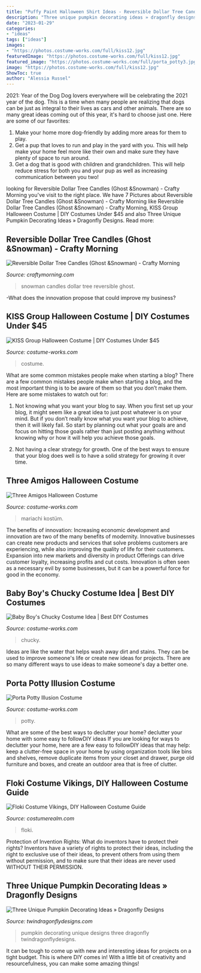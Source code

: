 ```yaml
---
title: "Puffy Paint Halloween Shirt Ideas - Reversible Dollar Tree Candles (ghost &amp;snowman)"
description: "Three unique pumpkin decorating ideas » dragonfly designs"
date: "2023-01-29"
categories:
- "ideas"
tags: ["ideas"]
images:
- "https://photos.costume-works.com/full/kiss12.jpg"
featuredImage: "https://photos.costume-works.com/full/kiss12.jpg"
featured_image: "https://photos.costume-works.com/full/porta_potty3.jpg"
image: "https://photos.costume-works.com/full/kiss12.jpg"
ShowToc: true
author: "Alessia Russel"
---
```



2021: Year of the Dog
Dog lovers everywhere will be celebrating the 2021 year of the dog. This is a time when many people are realizing that dogs can be just as integral to their lives as cars and other animals. There are so many great ideas coming out of this year, it's hard to choose just one. Here are some of our favorites: 
1) Make your home more dog-friendly by adding more areas for them to play.
2) Get a pup that loves to run and play in the yard with you. This will help make your home feel more like their own and make sure they have plenty of space to run around. 
3) Get a dog that is good with children and grandchildren. This will help reduce stress for both you and your pup as well as increasing communication between you two!

	

		
looking for Reversible Dollar Tree Candles (Ghost &amp;Snowman) - Crafty Morning you've visit to the right place. We have 7 Pictures about Reversible Dollar Tree Candles (Ghost &amp;Snowman) - Crafty Morning like Reversible Dollar Tree Candles (Ghost &amp;Snowman) - Crafty Morning, KISS Group Halloween Costume | DIY Costumes Under $45 and also Three Unique Pumpkin Decorating Ideas » Dragonfly Designs. Read more:
		
    
## Reversible Dollar Tree Candles (Ghost &amp;Snowman) - Crafty Morning

<img loading=lazy src="https://www.craftymorning.com/wp-content/uploads/2020/10/reversible-snowman-ghost-candles-1-733x1024.png" onerror="this.onerror=null;this.src='https://tse4.mm.bing.net/th?id=OIP.6UO22BdGKVWq4wm8dWRYngHaKW&amp;pid=15.1';" alt="Reversible Dollar Tree Candles (Ghost &amp;Snowman) - Crafty Morning">

_Source: craftymorning.com_

>snowman candles dollar tree reversible ghost. 

	

-What does the innovation propose that could improve my business?

    
## KISS Group Halloween Costume | DIY Costumes Under $45

<img loading=lazy src="https://photos.costume-works.com/full/kiss12.jpg" onerror="this.onerror=null;this.src='https://tse2.mm.bing.net/th?id=OIP.hatJNkhJBEjlohxvZBwlzAHaJ6&amp;pid=15.1';" alt="KISS Group Halloween Costume | DIY Costumes Under $45">

_Source: costume-works.com_

>costume. 

	

What are some common mistakes people make when starting a blog?
There are a few common mistakes people make when starting a blog, and the most important thing is to be aware of them so that you don’t make them. Here are some mistakes to watch out for:
1. Not knowing what you want your blog to say. When you first set up your blog, it might seem like a great idea to just post whatever is on your mind. But if you don’t really know what you want your blog to achieve, then it will likely fail. So start by planning out what your goals are and focus on hitting those goals rather than just posting anything without knowing why or how it will help you achieve those goals.

2. Not having a clear strategy for growth. One of the best ways to ensure that your blog does well is to have a solid strategy for growing it over time.

    
## Three Amigos Halloween Costume

<img loading=lazy src="https://photos.costume-works.com/full/three_amigos.jpg" onerror="this.onerror=null;this.src='https://tse3.mm.bing.net/th?id=OIP.u-5m9NKOC1o-iYIQFJ_QIwHaJ3&amp;pid=15.1';" alt="Three Amigos Halloween Costume">

_Source: costume-works.com_

>mariachi kostüm. 

	

The benefits of innovation:
Increasing economic development and innovation are two of the many benefits of modernity. Innovative businesses can create new products and services that solve problems customers are experiencing, while also improving the quality of life for their customers. Expansion into new markets and diversity in product Offerings can drive customer loyalty, increasing profits and cut costs. Innovation is often seen as a necessary evil by some businesses, but it can be a powerful force for good in the economy.

    
## Baby Boy&#039;s Chucky Costume Idea | Best DIY Costumes

<img loading=lazy src="https://photos.costume-works.com/full/chucky222.jpg" onerror="this.onerror=null;this.src='https://tse4.mm.bing.net/th?id=OIP.QRTQKl1NYvyji97tPdLecACzFd&amp;pid=15.1';" alt="Baby Boy&#039;s Chucky Costume Idea | Best DIY Costumes">

_Source: costume-works.com_

>chucky. 

	

Ideas are like the water that helps wash away dirt and stains. They can be used to improve someone's life or create new ideas for projects. There are so many different ways to use ideas to make someone's day a better one.

    
## Porta Potty Illusion Costume

<img loading=lazy src="https://photos.costume-works.com/full/porta_potty3.jpg" onerror="this.onerror=null;this.src='https://tse1.mm.bing.net/th?id=OIP.WjlCsVIKSSs-bXQNTPy_5wHaJ3&amp;pid=15.1';" alt="Porta Potty Illusion Costume">

_Source: costume-works.com_

>potty. 

	

What are some of the best ways to declutter your home?
declutter your home with some easy to followDIY ideas 
If you are looking for ways to declutter your home, here are a few easy to followDIY ideas that may help: keep a clutter-free space in your home by using organization tools like bins and shelves, remove duplicate items from your closet and drawer, purge old furniture and boxes, and create an outdoor area that is free of clutter.

    
## Floki Costume Vikings, DIY Halloween Costume Guide

<img loading=lazy src="http://www.costumerealm.com/wp-content/uploads/2019/10/vitaliy-rybintsev-24-11-2016-4.jpg" onerror="this.onerror=null;this.src='https://tse1.mm.bing.net/th?id=OIP.nHLIVqWFL-VvkT0QTD4-VwHaF8&amp;pid=15.1';" alt="Floki Costume Vikings, DIY Halloween Costume Guide">

_Source: costumerealm.com_

>floki. 

	

Protection of Invention Rights: What do inventors have to protect their rights?
Inventors have a variety of rights to protect their ideas, including the right to exclusive use of their ideas, to prevent others from using them without permission, and to make sure that their ideas are never used WITHOUT THEIR PERMISSION.

    
## Three Unique Pumpkin Decorating Ideas » Dragonfly Designs

<img loading=lazy src="http://www.twindragonflydesigns.com/wp-content/uploads/2014/10/Pumpkin-Decorating-Ideas-016.jpg" onerror="this.onerror=null;this.src='https://tse4.mm.bing.net/th?id=OIP.t2mecp4eSb4Hf6kmVrYrfwHaLG&amp;pid=15.1';" alt="Three Unique Pumpkin Decorating Ideas » Dragonfly Designs">

_Source: twindragonflydesigns.com_

>pumpkin decorating unique designs three dragonfly twindragonflydesigns. 

	

It can be tough to come up with new and interesting ideas for projects on a tight budget. This is where DIY comes in! With a little bit of creativity and resourcefulness, you can make some amazing things!

